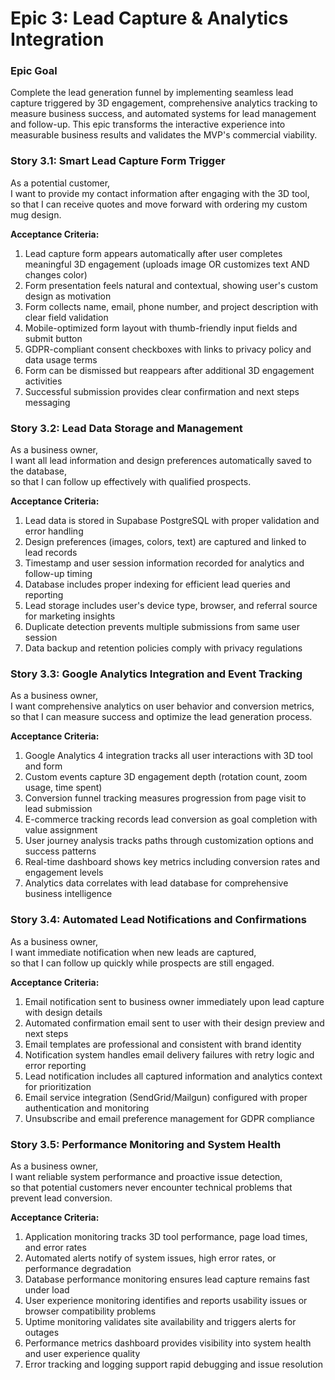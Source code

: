 # Epic 3: Lead Capture & Analytics Integration

### Epic Goal
Complete the lead generation funnel by implementing seamless lead capture triggered by 3D engagement, comprehensive analytics tracking to measure business success, and automated systems for lead management and follow-up. This epic transforms the interactive experience into measurable business results and validates the MVP's commercial viability.

### Story 3.1: Smart Lead Capture Form Trigger
As a potential customer,  
I want to provide my contact information after engaging with the 3D tool,  
so that I can receive quotes and move forward with ordering my custom mug design.

**Acceptance Criteria:**
1. Lead capture form appears automatically after user completes meaningful 3D engagement (uploads image OR customizes text AND changes color)
2. Form presentation feels natural and contextual, showing user's custom design as motivation
3. Form collects name, email, phone number, and project description with clear field validation
4. Mobile-optimized form layout with thumb-friendly input fields and submit button
5. GDPR-compliant consent checkboxes with links to privacy policy and data usage terms
6. Form can be dismissed but reappears after additional 3D engagement activities
7. Successful submission provides clear confirmation and next steps messaging

### Story 3.2: Lead Data Storage and Management
As a business owner,  
I want all lead information and design preferences automatically saved to the database,  
so that I can follow up effectively with qualified prospects.

**Acceptance Criteria:**
1. Lead data is stored in Supabase PostgreSQL with proper validation and error handling
2. Design preferences (images, colors, text) are captured and linked to lead records
3. Timestamp and user session information recorded for analytics and follow-up timing
4. Database includes proper indexing for efficient lead queries and reporting
5. Lead storage includes user's device type, browser, and referral source for marketing insights
6. Duplicate detection prevents multiple submissions from same user session
7. Data backup and retention policies comply with privacy regulations

### Story 3.3: Google Analytics Integration and Event Tracking
As a business owner,  
I want comprehensive analytics on user behavior and conversion metrics,  
so that I can measure success and optimize the lead generation process.

**Acceptance Criteria:**
1. Google Analytics 4 integration tracks all user interactions with 3D tool and form
2. Custom events capture 3D engagement depth (rotation count, zoom usage, time spent)
3. Conversion funnel tracking measures progression from page visit to lead submission
4. E-commerce tracking records lead conversion as goal completion with value assignment
5. User journey analysis tracks paths through customization options and success patterns
6. Real-time dashboard shows key metrics including conversion rates and engagement levels
7. Analytics data correlates with lead database for comprehensive business intelligence

### Story 3.4: Automated Lead Notifications and Confirmations
As a business owner,  
I want immediate notification when new leads are captured,  
so that I can follow up quickly while prospects are still engaged.

**Acceptance Criteria:**
1. Email notification sent to business owner immediately upon lead capture with design details
2. Automated confirmation email sent to user with their design preview and next steps
3. Email templates are professional and consistent with brand identity
4. Notification system handles email delivery failures with retry logic and error reporting
5. Lead notification includes all captured information and analytics context for prioritization
6. Email service integration (SendGrid/Mailgun) configured with proper authentication and monitoring
7. Unsubscribe and email preference management for GDPR compliance

### Story 3.5: Performance Monitoring and System Health
As a business owner,  
I want reliable system performance and proactive issue detection,  
so that potential customers never encounter technical problems that prevent lead conversion.

**Acceptance Criteria:**
1. Application monitoring tracks 3D tool performance, page load times, and error rates
2. Automated alerts notify of system issues, high error rates, or performance degradation
3. Database performance monitoring ensures lead capture remains fast under load
4. User experience monitoring identifies and reports usability issues or browser compatibility problems
5. Uptime monitoring validates site availability and triggers alerts for outages
6. Performance metrics dashboard provides visibility into system health and user experience quality
7. Error tracking and logging support rapid debugging and issue resolution


